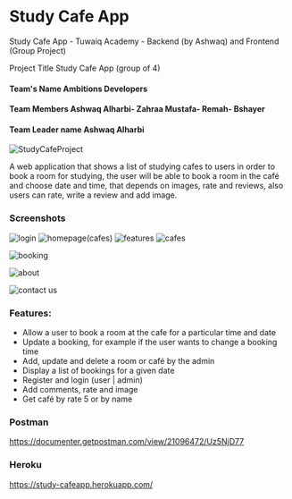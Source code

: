 # Study Cafe App
Study Cafe App - Tuwaiq Academy - Backend (by Ashwaq) and Frontend (Group Project)

Project Title Study Cafe App (group of 4)

#### Team's Name Ambitions Developers
#### Team Members Ashwaq Alharbi- Zahraa Mustafa- Remah- Bshayer
#### Team Leader name Ashwaq Alharbi


![StudyCafeProject](https://user-images.githubusercontent.com/103144221/173203665-c8634882-1707-4c95-aa07-e8dbf82b6a91.png)



A web application that shows a list of studying cafes to users in order to book a room for studying, the user will be able to book a room in the café and choose date and time, that depends on images, rate and reviews, also users can rate, write a review and add image.

### Screenshots

![login](https://user-images.githubusercontent.com/103144221/190224503-72e9ad69-f437-4a94-ab52-946c7721cc2a.png)
![homepage(cafes)](https://user-images.githubusercontent.com/103144221/190224543-60d899af-5df3-466b-9933-6ebb6517383e.png)
![features](https://user-images.githubusercontent.com/103144221/190224556-46d2a0ae-2ac0-475e-8a6c-be3458b0864f.png)
![cafes](https://user-images.githubusercontent.com/103144221/190224579-963ab1e3-960f-4beb-9783-7c7561d239f0.png)

![booking](https://user-images.githubusercontent.com/103144221/190225215-4c6e367a-50a6-4ffc-9050-af6134b4fa42.png)

![about](https://user-images.githubusercontent.com/103144221/190225255-aa4e20cd-b076-49f5-8f6d-2bbdc80f5d1d.png)


![contact us](https://user-images.githubusercontent.com/103144221/190224632-1a4e6e03-7d03-444d-a161-d068365443fe.png)


### Features:
- Allow a user to book a room at the cafe for a particular time and date
- Update a booking, for example if the user wants to change a booking time
- Add, update and delete a room or café by the admin
- Display a list of bookings for a given date
- Register and login (user | admin)
- Add comments, rate and image
- Get café by rate 5 or by name


### Postman

https://documenter.getpostman.com/view/21096472/Uz5NjD77

### Heroku

https://study-cafeapp.herokuapp.com/ 
